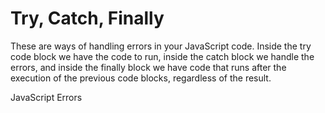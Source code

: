 # Try, Catch, Finally

These are ways of handling errors in your JavaScript code. Inside the try code block we have the code to run, inside the catch block we handle the errors, and inside the finally block we have code that runs after the execution of the previous code blocks, regardless of the result.

<BadgeLink colorScheme='yellow' badgeText='Read' href='https://www.w3schools.com/js/js_errors.asp'>JavaScript Errors</BadgeLink>

